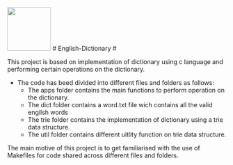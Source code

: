 <img src="https://i.pinimg.com/originals/6e/46/e7/6e46e7dbe2bb73dacc055e5dbd85c3ad.png"  width="100" height="100">
# English-Dictionary #

This project is based on implementation of dictionary using c language and performing certain operations on the dictionary.
* The code has beed divided into different files and folders as follows:
  * The apps folder contains the main functions to perform operation on the dictionary.
  * The dict folder contains a word.txt file wich contains all the valid engilsh words
  * The trie folder contains the implementation of dictionary using a trie data structure.
  * The util folder contains different uitlity function on trie data structure.
 
The main motive of this project is to get familiarised with the use of Makefiles for code shared across different files and folders.
